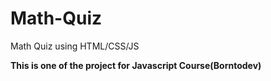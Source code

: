 # Math-Quiz

Math Quiz using HTML/CSS/JS

**This is one of the project for Javascript Course(Borntodev)**  
